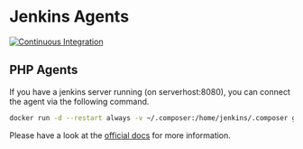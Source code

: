 Jenkins Agents
==============

[![Continuous Integration](https://github.com/core23/jenkins-docker-agents/workflows/Continuous%20Integration/badge.svg)](https://github.com/core23/jenkins-docker-agents/actions)

PHP Agents
----------

If you have a jenkins server running (on serverhost:8080), you can connect the agent via the following command.

```bash
docker run -d --restart always -v ~/.composer:/home/jenkins/.composer ghcr.io/core23/jenkins-php-agent:8.2 -url http://serverhost:8080 SECRET AGENT_NAME
```

Please have a look at the [official docs](https://hub.docker.com/r/jenkins/inbound-agent) for more information.

